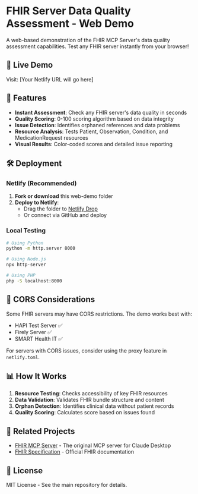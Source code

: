 # FHIR Server Data Quality Assessment - Web Demo

A web-based demonstration of the FHIR MCP Server's data quality assessment capabilities. Test any FHIR server instantly from your browser!

## 🚀 Live Demo

Visit: [Your Netlify URL will go here]

## 🎯 Features

- **Instant Assessment**: Check any FHIR server's data quality in seconds
- **Quality Scoring**: 0-100 scoring algorithm based on data integrity
- **Issue Detection**: Identifies orphaned references and data problems
- **Resource Analysis**: Tests Patient, Observation, Condition, and MedicationRequest resources
- **Visual Results**: Color-coded scores and detailed issue reporting

## 🛠️ Deployment

### Netlify (Recommended)

1. **Fork or download** this web-demo folder
2. **Deploy to Netlify**:
   - Drag the folder to [Netlify Drop](https://app.netlify.com/drop)
   - Or connect via GitHub and deploy

### Local Testing

```bash
# Using Python
python -m http.server 8000

# Using Node.js
npx http-server

# Using PHP
php -S localhost:8000
```

## 🔧 CORS Considerations

Some FHIR servers may have CORS restrictions. The demo works best with:
- HAPI Test Server ✅
- Firely Server ✅  
- SMART Health IT ✅

For servers with CORS issues, consider using the proxy feature in `netlify.toml`.

## 📊 How It Works

1. **Resource Testing**: Checks accessibility of key FHIR resources
2. **Data Validation**: Validates FHIR bundle structure and content
3. **Orphan Detection**: Identifies clinical data without patient records
4. **Quality Scoring**: Calculates score based on issues found

## 🔗 Related Projects

- [FHIR MCP Server](https://github.com/jcafazzo/fhir-mcp) - The original MCP server for Claude Desktop
- [FHIR Specification](https://hl7.org/fhir/) - Official FHIR documentation

## 📄 License

MIT License - See the main repository for details.